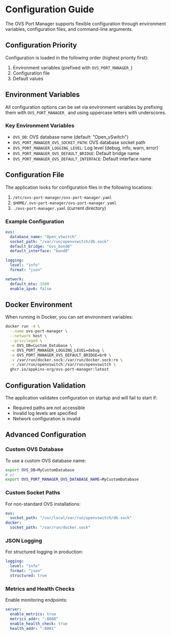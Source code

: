 # Configuration Guide

The OVS Port Manager supports flexible configuration through environment variables, configuration files, and command-line arguments.

## Configuration Priority

Configuration is loaded in the following order (highest priority first):

1. Environment variables (prefixed with `OVS_PORT_MANAGER_`)
2. Configuration file
3. Default values

## Environment Variables

All configuration options can be set via environment variables by prefixing them with `OVS_PORT_MANAGER_` and using uppercase letters with underscores.

### Key Environment Variables

- `OVS_DB`: OVS database name (default: "Open_vSwitch")
- `OVS_PORT_MANAGER_OVS_SOCKET_PATH`: OVS database socket path
- `OVS_PORT_MANAGER_LOGGING_LEVEL`: Log level (debug, info, warn, error)
- `OVS_PORT_MANAGER_OVS_DEFAULT_BRIDGE`: Default bridge name
- `OVS_PORT_MANAGER_OVS_DEFAULT_INTERFACE`: Default interface name

## Configuration File

The application looks for configuration files in the following locations:

1. `/etc/ovs-port-manager/ovs-port-manager.yaml`
2. `$HOME/.ovs-port-manager/ovs-port-manager.yaml`
3. `./ovs-port-manager.yaml` (current directory)

### Example Configuration

```yaml
ovs:
  database_name: "Open_vSwitch"
  socket_path: "/var/run/openvswitch/db.sock"
  default_bridge: "ovs_bond0"
  default_interface: "bond0"

logging:
  level: "info"
  format: "json"

network:
  default_mtu: 1500
  enable_ipv6: false
```

## Docker Environment

When running in Docker, you can set environment variables:

```bash
docker run -d \
  --name ovs-port-manager \
  --network host \
  --privileged \
  -e OVS_DB=Custom_Database \
  -e OVS_PORT_MANAGER_LOGGING_LEVEL=debug \
  -e OVS_PORT_MANAGER_OVS_DEFAULT_BRIDGE=br0 \
  -v /var/run/docker.sock:/var/run/docker.sock:ro \
  -v /var/run/openvswitch:/var/run/openvswitch \
  ghcr.io/appkins-org/ovs-port-manager:latest
```

## Configuration Validation

The application validates configuration on startup and will fail to start if:

- Required paths are not accessible
- Invalid log levels are specified
- Network configuration is invalid

## Advanced Configuration

### Custom OVS Database

To use a custom OVS database name:

```bash
export OVS_DB=MyCustomDatabase
# or
export OVS_PORT_MANAGER_OVS_DATABASE_NAME=MyCustomDatabase
```

### Custom Socket Paths

For non-standard OVS installations:

```yaml
ovs:
  socket_path: "/usr/local/var/run/openvswitch/db.sock"
docker:
  socket_path: "/var/run/docker.sock"
```

### JSON Logging

For structured logging in production:

```yaml
logging:
  level: "info"
  format: "json"
  structured: true
```

### Metrics and Health Checks

Enable monitoring endpoints:

```yaml
server:
  enable_metrics: true
  metrics_addr: ":8080"
  enable_health_check: true
  health_addr: ":8081"
```
